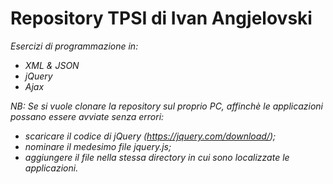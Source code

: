 # Repository TPSI di Ivan Angjelovski

*Esercizi di programmazione in:*

  - *XML & JSON*
  - *jQuery*
  - *Ajax*


*NB: Se si vuole clonare la repository sul proprio PC, affinchè le applicazioni possano essere avviate senza errori:*
- *scaricare il codice di jQuery (https://jquery.com/download/);*
- *nominare il medesimo file jquery.js;*
- *aggiungere il file nella stessa directory in cui sono localizzate le applicazioni.*
